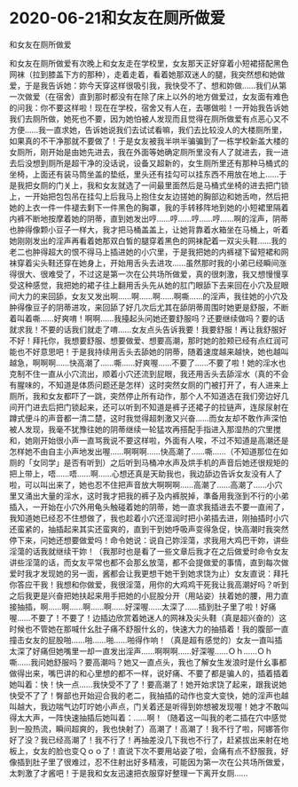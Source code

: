 # 2020-06-21和女友在厕所做爱



和女友在厕所做爱



和女友在厕所做爱有次晚上和女友走在学校里，女友那天正好穿着小短裙搭配黑色网袜（拉到膝盖下方的那种），走着走着，看着她那双迷人的腿，我突然想和她做爱，于是我告诉她：妳今天穿这样很吸引我，我快受不了、想和妳做……我们从第一次做爱（在宿舍）直到那时都没有在除了床上以外的地方做爱过，女友面有难色的问我：你不要这样啦！现在在学校，宿舍又有人在，去哪做啦！一开始我告诉她我们去厕所做，她死也不要，因为她怕被人发现而且觉得在厕所做爱有点恶心又不方便……我一直求她，告诉她说我们去试试看嘛，我们去比较没人的大楼厕所里，如果真的不干净那就不要做了！于是女友被我半哄半骗骗到了一栋学校新盖大楼的女厕所，刚开始是由她先进去，我在外面等她确定厕所里没有人了就进去，我一进去后没想到厕所是超干净的没话说，设备又超新的，女生厕所里还有那种马桶式的坐椅，上面还有装马筒坐盖的垫纸，里头还有挂勾可以挂东西不用放在地上……于是我把女厕的门关上，我和女友就选了一间最里面然后是马桶式坐椅的进去把门锁上，一开始把包包吊在挂勾上后我马上抱住女友边搓她的胸部边和她舌吻，然后把她的上衣一件一件褪去剩下一件黑色的胸罩，我的手转移阵地到她的小短裙里隔着内裤不断地按摩着她的阴蒂，直到她发出哼……哼……哼……哼……啊的淫声，阴蒂也肿得像颗小豆子一样大，我才把马桶盖盖上，让她背靠着水箱坐在马桶上，听着她刚刚发出的淫声再看着她那双白皙的腿穿着黑色的网袜配着一双尖头鞋……我的老二也肿得超大的恨不得马上插进她的小穴里，于是我把她的内裤褪下留短裙和网袜穿着尖头鞋还穿在她身上，开始用舌头去进攻……虽然那时我的小弟已经瞬间涨得很大、很难受了，不过这是第一次在公共场所做爱，真的很刺激，我又想慢慢享受这种感觉，我把她的裙子往上翻用舌头先从她的肛门眼舔下去来回在小穴及屁眼间大力的来回舔，女友又发出啊……啊……啊……啊嘶……的淫声，我往她的小穴及肿得像豆子的阴蒂进攻，来回舔了好几次后尤其在舔阴蒂周围时她更是舒服，不断着叫着嘶……好爽唷！啊啊……我擡起头问她还要舒服吗？还要继续做吗？要的话就求我！不要的话我们就走了唷……女友点头告诉我要！我要舒服！再让我舒服好不好！拜托你，我想要舒服、想要做爱、想要高潮，那时她的脸颊已经有点红润可能也不好意思吧！于是我持续用舌头去舔她的阴蒂，随着速度越来越快，她也越叫越急，啊啊啊……快高潮了……嘶……好爽喔……不要了……不要了啦！她的淫水也克制不住一直从小穴流出，顺着小穴还流到屁眼，我还用舌头去舔淫水（真的不会有腥味的，不知道是体质问题还是怎样）这时突然女厕的门被打开了，有人进来上厕所，我和女友都吓了一跳，突然停止所有动作，那个人不知道选在我们旁边好几间开门进去后把门锁起来，还可以听到不知道是裤子还裙子的拉链声，连尿尿射在蹲式便斗的声音都一清二楚，这时我觉得超刺激又兴奋……而女友却不敢作声深怕被人发现，我毫不犹豫往她的阴蒂继续一轮猛攻再搭配手指进入那湿热的穴里搅和，她刚开始很小声一直骂我说不要这样啦，外面有人唉，不过不知道是高潮还是怎样她不由自主小声地发出喔……啊啊啊……快高潮了……嘶……（不知道那位在如厕的「女同学」是否有听到）之后听到马桶冲水声及烘手机的声音后她还很规矩的把上带上，唔……唔……啊……心想还真是天助我也，我边舔边告诉女友没有人了啦，可以叫出来了，她也忍不住把声音放大啊啊啊……高潮了……高潮了……小穴里又涌出大量的淫水，这时我才把我的裤子及内裤脱掉，準备用我涨到不行的小弟插入，一开始在小穴外用龟头触碰着她的阴蒂，她一直求我插进去不要一直闹了，我知道她已经忍不住想做了，我也趁着小穴还湿润时把小弟插去进，刚抽插时小穴还蛮紧的，抽插起来其实还蛮爽的，直到干到她呼吸声变得急促，快高潮时我突然停下来，问她还想要做爱吗！命令她说：说自己妳淫蕩，求我用大鸡巴干妳，讲些淫蕩的话我就继续干妳！（我那时也是看了一些文章后我才在之后做爱时命令女友讲些淫蕩的话，而女友平常也都不会那幺放蕩，都不会提做爱的事情，直到每次做爱时我才发现她的另一面，酱都会让我更想干她干到她求饶为止）女友直说：拜托你答应干我！我想和你做爱，我很淫蕩，用你的大鸡鸡干死我让我高潮好吗？听到之后我更是兴奋把她扶起来用手把她的小屁股分开（用站姿）扶着她的腰，用力直接抽插，啊……啊……啊……啊……好深喔……太深了……插到肚子里了啦！好痛喔……不要了！不要了！边插边欣赏着她迷人的网袜及尖头鞋（真是超兴奋的）这时候也不管她在那喊什幺肚子痛不舒服什幺的，快速大力的抽插着！我的腹部一直撞击女友的屁股啪……啪……啪……啪得作响！（真是超有感觉的）女友一直叫插太深了好痛但她嘴里一却一直发出淫声……啊啊啊……好深喔……Ｏｈ……Ｏｈ嘶……我问她舒服吗？要高潮吗？她又一直点头，我也了解女生发浪时是什幺事都做得出来，嘴巴讲的和心里想的都不一样，说好痛、不要了都是骗人的，插着插着她叫着：快！快一点……我快受不了了！要高潮了！她开始求饶了起来，跟我说她快受不了了！臀部也开始迎合我的老二，我抽插的动作也变大变快，她的淫声也越叫越大，我边喘气边叮咛她小声点，门关着还是听得到妳想被发现喔！她才不敢叫得太大声，一阵快速抽插后她叫着：……啊！（随着这一叫我的老二插在穴中感觉到一股热流，瞬间超爽的，我也快射了）高潮了！高潮了！我不行了啦，阿娜答你好了没？我已经高潮了！我不行了！再抽差没几下我也不行了，赶紧拔出来射在地板上，女友的脸也变Ｑｏｏ了！直说下次不要用站姿了啦，会痛有点不舒服我，好像插到肚子里了很难过，忍不住射出好多精液，可能因为第一次在公共场所做爱，太刺激了才酱吧！于是我和女友迅速把衣服穿好整理一下离开女厕……


